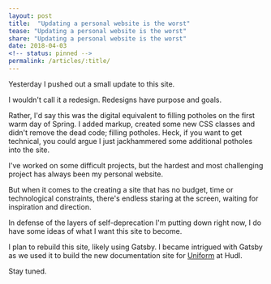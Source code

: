 ```yaml
---
layout: post
title:  "Updating a personal website is the worst"
tease: "Updating a personal website is the worst"
share: "Updating a personal website is the worst"
date: 2018-04-03
<!-- status: pinned -->
permalink: /articles/:title/
---
```


Yesterday I pushed out a small update to this site.

I wouldn't call it a redesign. Redesigns have purpose and goals.

Rather, I'd say this was the digital equivalent to filling potholes on the first warm day of Spring. I added markup, created some new CSS classes and didn't remove the dead code; filling potholes. Heck, if you want to get technical, you could argue I just jackhammered some additional potholes into the site.

I've worked on some difficult projects, but the hardest and most challenging project has always been my personal website.

But when it comes to the creating a site that has no budget, time or technological constraints, there's endless staring at the screen, waiting for inspiration and direction.

In defense of the layers of self-deprecation I'm putting down right now, I do have some ideas of what I want this site to become.

I plan to rebuild this site, likely using Gatsby. I became intrigued with Gatsby as we used it to build the new documentation site for <a href="http://uniform.hudl.com" target="_blank">Uniform</a> at Hudl.

Stay tuned.